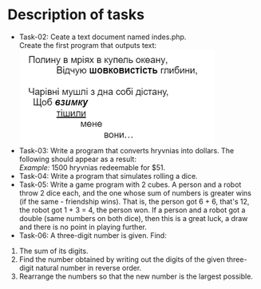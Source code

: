 # Description of tasks
- Task-02: Ceate a text document named indes.php.  
Create the first program that outputs text:  
  ![task-2 image](https://github.com/limanp/Back-end/blob/12b1885bbfeef735536740e40c511a8dee936331/Lab-01/taskTwoImage.png)
- Task-03: Write a program that converts hryvnias into dollars. The following should appear as a result:  
*Example:* 1500 hryvnias redeemable for $51.
- Task-04: Write a program that simulates rolling a dice.
- Task-05: Write a game program with 2 cubes. A person and a robot throw 2 dice each, and the one whose sum of numbers is greater wins (if the same - friendship wins). That is, the person got 6 + 6, that's 12, the robot got 1 + 3 = 4, the person won. If a person and a robot got a double (same numbers on both dice), then this is a great luck, a draw and there is no point in playing further.
- Task-06: A three-digit number is given. Find:
1. The sum of its digits.
2. Find the number obtained by writing out the digits of the given three-digit natural number in reverse order.
3. Rearrange the numbers so that the new number is the largest possible.
